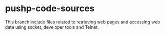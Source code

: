 # pushp-code-sources
This branch include files related to retrieving web pages and accessing web data using socket, developer tools and Telnet.
